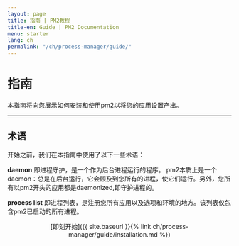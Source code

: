 ```yaml
---
layout: page
title: 指南 | PM2教程
title-en: Guide | PM2 Documentation
menu: starter
lang: ch
permalink: "/ch/process-manager/guide/"
---
```


# 指南

本指南将向您展示如何安装和使用pm2以将您的应用设置产出。

---

## 术语
 
开始之前，我们在本指南中使用了以下一些术语：


**daemon** 即进程守护，是一个作为后台进程运行的程序。 pm2本质上是一个daemon：总是在后台运行，它会顾及到您所有的进程，使它们运行。另外，您所有以pm2开头的应用都是daemonized,即守护进程的。

**process list** 即进程列表，是注册您所有应用以及选项和环境的地方。该列表仅包含pm2已启动的所有进程。

<div>
  <p align="center">[即刻开始]({{ site.baseurl }}{% link ch/process-manager/guide/installation.md %})</p>
</div>
